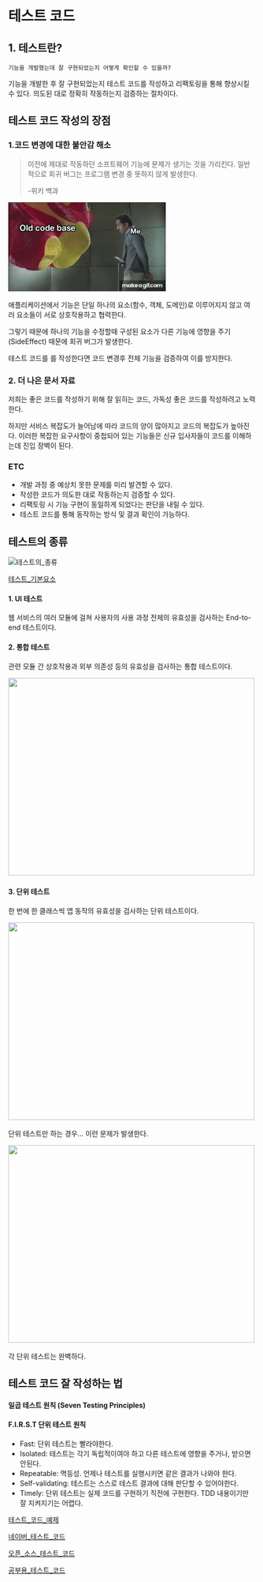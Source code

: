# 테스트 코드

## 1. 테스트란?

`기능을 개발했는데 잘 구현되었는지 어떻게 확인할 수 있을까?`

기능을 개발한 후 잘 구현되었는지 테스트 코드를 작성하고 리팩토링을 통해 향상시킬 수 있다.
의도된 대로 정확히 작동하는지 검증하는 절차이다.

## 테스트 코드 작성의 장점

###  1.코드 변경에 대한 불안감 해소
> 이전에 제대로 작동하던 소프트웨어 기능에 문제가 생기는 것을 가리킨다.
일반적으로 회귀 버그는 프로그램 변경 중 뜻하지 않게 발생한다.
> 
>-위키 백과


[![Video Label](imgs/New_developer_vs_Old_Code_Base_Just_Funny.gif)](https://www.youtube.com/watch?v=U4ALzqqUIS8)

애플리케이션에서 기능은 단일 하나의 요소(함수, 객체, 도메인)로 이루어지지 않고 여러 요소들이 서로 상호작용하고 협력한다.

그렇기 때문에 하나의 기능을 수정할때 구성된 요소가 다른 기능에 영향을 주기(SideEffect) 때문에 회귀 버그가 발생한다.

테스트 코드를 를 작성한다면 코드 변경후 전체 기능을 검증하여 이를 방지한다.

### 2. 더 나은 문서 자료
저희는 좋은 코드를 작성하기 위해 잘 읽히는 코드, 가독성 좋은 코드를 작성하려고 노력한다.

하지만 서비스 복잡도가 늘어남에 따라 코드의 양이 많아지고 코드의 복잡도가 높아진다.
이러한 복잡한 요구사항이 중첩되어 있는 기능들은 신규 입사자들이 코드를 이해하는데 진입 장벽이 된다.

### ETC
- 개발 과정 중 예상치 못한 문제를 미리 발견할 수 있다.
- 작성한 코드가 의도한 대로 작동하는지 검증할 수 있다.
- 리팩토링 시 기능 구현이 동일하게 되었다는 판단을 내릴 수 있다.
- 테스트 코드를 통해 동작하는 방식 및 결과 확인이 가능하다.

## 테스트의 종류
![테스트의_종류](https://developer.android.com/static/images/training/testing/pyramid.png?hl=ko)

[테스트_기본요소](https://developer.android.com/training/testing/fundamentals?hl=ko)

#### 1.  UI 테스트
웹 서비스의 여러 모듈에 걸쳐 사용자의 사용 과정 전체의 유효성을 검사하는 End-to-end 테스트이다.

#### 2.  통합 테스트
관련 모듈 간 상호작용과 외부 의존성 등의 유효성을 검사하는 통합 테스트이다.

<img src="https://i.stack.imgur.com/v186T.jpg" width="500" height="400"/>

#### 3.  단위 테스트
한 번에 한 클래스씩 앱 동작의 유효성을 검사하는 단위 테스트이다.

<img src="https://i.stack.imgur.com/bmhZg.jpg" width="500" height="400"/>

단위 테스트만 하는 경우... 이런 문제가 발생한다.

<img src="https://i.stack.imgur.com/yHGn1.gif" width="500" height="400"/>

각 단위 테스트는 완벽하다.

## 테스트 코드 잘 작성하는 법

#### 일곱 테스트 원칙 (Seven Testing Principles)
#### F.I.R.S.T 단위 테스트 원칙
 - Fast: 단위 테스트는 빨라야한다.
 - Isolated: 테스트는 각기 독립적이여야 하고 다른 테스트에 영향을 주거나, 받으면 안된다.
 - Repeatable: 멱등성. 언제나 테스트를 실행시키면 같은 결과가 나와야 한다.
 - Self-validating: 테스트는 스스로 테스트 결과에 대해 판단할 수 있어야한다.
 - Timely: 단위 테스트는 실제 코드를 구현하기 직전에 구현한다. TDD 내용이기만 잘 지켜지기는 어렵다.



[테스트_코드_예제](https://github.com/woowahan-kwonmc/project-woorder/tree/master/src/test/java/com/bamin/woorder)

[네이버_테스트_코드](https://github.com/naver/scavenger/tree/develop/scavenger-api/src/test/kotlin/com/navercorp/scavenger)

[오픈_소스_테스트_코드](https://github.com/redis/redis-om-spring)

[공부용_테스트_코드](https://github.com/whiteship/study/tree/master/rest-api-with-spring)